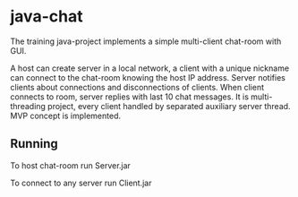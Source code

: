 java-chat
=========

The training java-project implements a simple multi-client chat-room with GUI. 

A host can create server in a local network, a client with a unique nickname can connect to the chat-room knowing the host IP address. Server notifies clients about connections and disconnections of clients. When client connects to room, server replies with last 10 chat messages. It is multi-threading project, every client handled by separated auxiliary server thread. MVP concept is implemented.

## Running

To host chat-room run Server.jar

To connect to any server run  Client.jar


